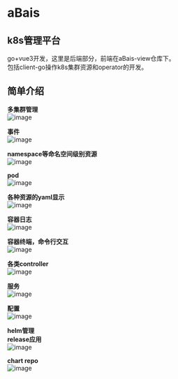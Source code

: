 # aBais
## k8s管理平台
go+vue3开发，这里是后端部分，前端在aBais-view仓库下。  
包括client-go操作k8s集群资源和operator的开发。  

## 简单介绍  

**多集群管理**  
![image](https://user-images.githubusercontent.com/61965693/211200518-0e7fd3bf-e11c-4883-8616-8a21fcbef497.png)  


**事件**   
![image](https://user-images.githubusercontent.com/61965693/211201040-2cb97efc-ac59-4b21-9f67-e7773e236e2f.png)  


**namespace等命名空间级别资源**    
![image](https://user-images.githubusercontent.com/61965693/211200553-9e78df42-6b6e-46ea-a381-110c62a04766.png)  


**pod**  
![image](https://user-images.githubusercontent.com/61965693/211200583-86e0a09b-f16e-4497-8282-8830692ec4c7.png)  


**各种资源的yaml显示**  
![image](https://user-images.githubusercontent.com/61965693/211200608-37943536-35c5-47a5-ad5b-acb04d4d5308.png)  


**容器日志**    
![image](https://user-images.githubusercontent.com/61965693/211200658-40ce795c-5517-4324-b29e-e146b6ac9ccb.png)  


**容器终端，命令行交互**  
![image](https://user-images.githubusercontent.com/61965693/211200873-6d969554-b868-4f90-9d79-ca692dab1318.png)  


**各类controller**  
![image](https://user-images.githubusercontent.com/61965693/211200918-5e8eaefe-785c-4531-8310-9a031eb7f9f1.png)  


**服务**  
![image](https://user-images.githubusercontent.com/61965693/211200933-bd4334dc-a6fa-4caf-a7cb-2da3d5953e4a.png)  


**配置**   
![image](https://user-images.githubusercontent.com/61965693/211200977-de93fee5-daa7-4bd3-9fac-a62d8130f337.png)  


**helm管理**  
**release应用**  
![image](https://user-images.githubusercontent.com/61965693/211200479-cae177ef-7b76-442a-89bb-c39a3b9044b5.png)  


**chart repo**    
![image](https://user-images.githubusercontent.com/61965693/211200402-f9b031ac-1dab-4a9b-bee1-6a8c8fd4854a.png)  
